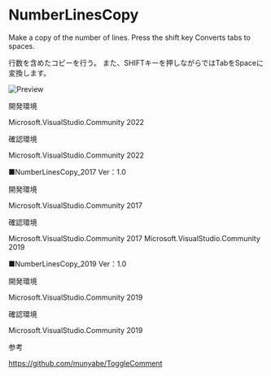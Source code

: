 # NumberLinesCopy

Make a copy of the number of lines.
Press the shift key Converts tabs to spaces.

行数を含めたコピーを行う。
また、SHIFTキーを押しながらではTabをSpaceに変換します。

![Preview](https://user-images.githubusercontent.com/98756005/158026359-4e8c1b53-a992-46ad-9a0f-3874c45970df.gif)

開発環境

Microsoft.VisualStudio.Community 2022

確認環境

Microsoft.VisualStudio.Community 2022



■NumberLinesCopy_2017 Ver：1.0

開発環境

Microsoft.VisualStudio.Community 2017


確認環境

Microsoft.VisualStudio.Community 2017
Microsoft.VisualStudio.Community 2019



■NumberLinesCopy_2019 Ver：1.0

開発環境

Microsoft.VisualStudio.Community 2019

確認環境

Microsoft.VisualStudio.Community 2019


参考

https://github.com/munyabe/ToggleComment

